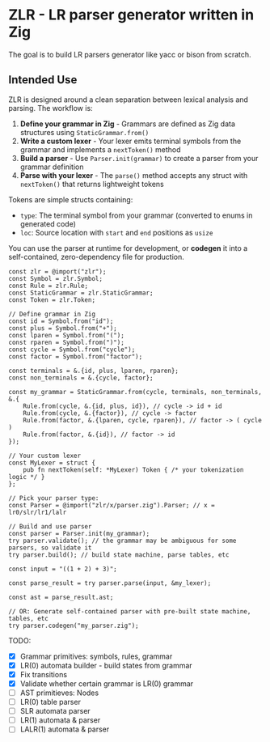 # ZLR - LR parser generator written in Zig

The goal is to build LR parsers generator like yacc or bison from scratch.

## Intended Use

ZLR is designed around a clean separation between lexical analysis and parsing. The workflow is:

1. **Define your grammar in Zig** - Grammars are defined as Zig data structures using `StaticGrammar.from()`
2. **Write a custom lexer** - Your lexer emits terminal symbols from the grammar and implements a `nextToken()` method
3. **Build a parser** - Use `Parser.init(grammar)` to create a parser from your grammar definition
4. **Parse with your lexer** - The `parse()` method accepts any struct with `nextToken()` that returns lightweight tokens

Tokens are simple structs containing:
- `type`: The terminal symbol from your grammar (converted to enums in generated code)
- `loc`: Source location with `start` and `end` positions as `usize`

You can use the parser at runtime for development, or **codegen** it into a self-contained, zero-dependency file for production.

```zig
const zlr = @import("zlr");
const Symbol = zlr.Symbol;
const Rule = zlr.Rule;
const StaticGrammar = zlr.StaticGrammar;
const Token = zlr.Token;

// Define grammar in Zig
const id = Symbol.from("id");
const plus = Symbol.from("+");
const lparen = Symbol.from("(");
const rparen = Symbol.from(")");
const cycle = Symbol.from("cycle");
const factor = Symbol.from("factor");

const terminals = &.{id, plus, lparen, rparen};
const non_terminals = &.{cycle, factor};

const my_grammar = StaticGrammar.from(cycle, terminals, non_terminals, &.{
    Rule.from(cycle, &.{id, plus, id}), // cycle -> id + id
    Rule.from(cycle, &.{factor}), // cycle -> factor
    Rule.from(factor, &.{lparen, cycle, rparen}), // factor -> ( cycle )
    Rule.from(factor, &.{id}), // factor -> id
});

// Your custom lexer
const MyLexer = struct {
    pub fn nextToken(self: *MyLexer) Token { /* your tokenization logic */ }
};

// Pick your parser type:
const Parser = @import("zlr/x/parser.zig").Parser; // x = lr0/slr/lr1/lalr

// Build and use parser
const parser = Parser.init(my_grammar);
try parser.validate(); // the grammar may be ambiguous for some parsers, so validate it
try parser.build(); // build state machine, parse tables, etc

const input = "((1 + 2) + 3)";

const parse_result = try parser.parse(input, &my_lexer);

const ast = parse_result.ast;

// OR: Generate self-contained parser with pre-built state machine, tables, etc
try parser.codegen("my_parser.zig");
```

TODO:
- [x] Grammar primitives: symbols, rules, grammar
- [x] LR(0) automata builder - build states from grammar
- [x] Fix transitions
- [x] Validate whether certain grammar is LR(0) grammar
- [ ] AST primitieves: Nodes
- [ ] LR(0) table parser
- [ ] SLR automata parser
- [ ] LR(1) automata & parser
- [ ] LALR(1) automata & parser